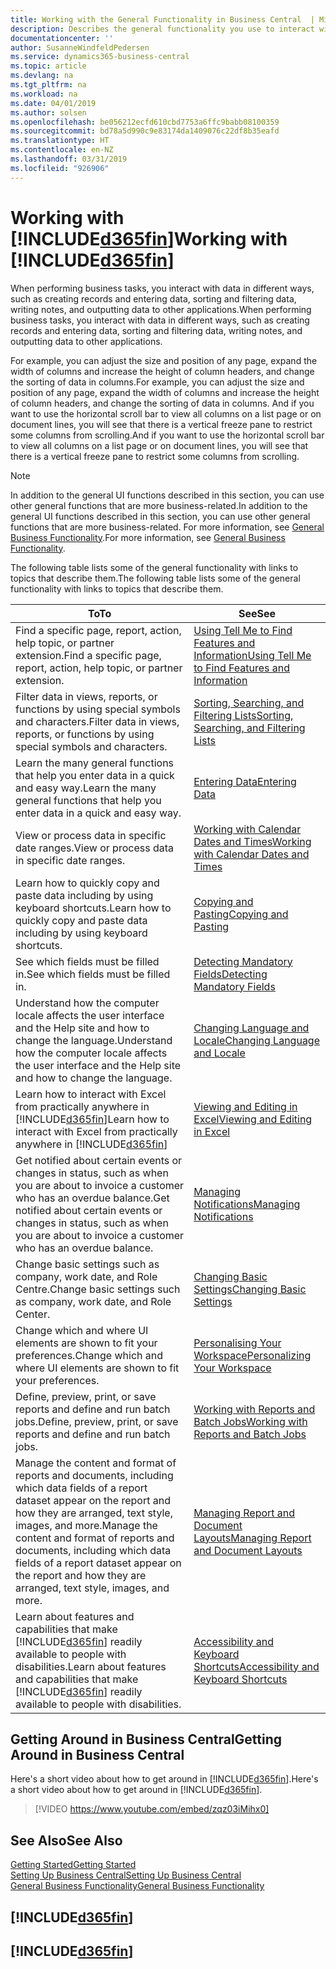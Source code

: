 ```yaml
---
title: Working with the General Functionality in Business Central  | Microsoft Docs
description: Describes the general functionality you use to interact with data in Business Central, such as entering values, sorting data, and changing views.
documentationcenter: ''
author: SusanneWindfeldPedersen
ms.service: dynamics365-business-central
ms.topic: article
ms.devlang: na
ms.tgt_pltfrm: na
ms.workload: na
ms.date: 04/01/2019
ms.author: solsen
ms.openlocfilehash: be056212ecfd610cbd7753a6ffc9babb08100359
ms.sourcegitcommit: bd78a5d990c9e83174da1409076c22df8b35eafd
ms.translationtype: HT
ms.contentlocale: en-NZ
ms.lasthandoff: 03/31/2019
ms.locfileid: "926906"
---
```

# <a name="working-with-included365finincludesd365finmdmd"></a><span data-ttu-id="91974-103">Working with [!INCLUDE[d365fin](includes/d365fin_md.md)]</span><span class="sxs-lookup"><span data-stu-id="91974-103">Working with [!INCLUDE[d365fin](includes/d365fin_md.md)]</span></span>
<span data-ttu-id="91974-104">When performing business tasks, you interact with data in different ways, such as creating records and entering data, sorting and filtering data, writing notes, and outputting data to other applications.</span><span class="sxs-lookup"><span data-stu-id="91974-104">When performing business tasks, you interact with data in different ways, such as creating records and entering data, sorting and filtering data, writing notes, and outputting data to other applications.</span></span>

<span data-ttu-id="91974-105">For example, you can adjust the size and position of any page, expand the width of columns and increase the height of column headers, and change the sorting of data in columns.</span><span class="sxs-lookup"><span data-stu-id="91974-105">For example, you can adjust the size and position of any page, expand the width of columns and increase the height of column headers, and change the sorting of data in columns.</span></span> <span data-ttu-id="91974-106">And if you want to use the horizontal scroll bar to view all columns on a list page or on document lines, you will see that there is a vertical freeze pane to restrict some columns from scrolling.</span><span class="sxs-lookup"><span data-stu-id="91974-106">And if you want to use the horizontal scroll bar to view all columns on a list page or on document lines, you will see that there is a vertical freeze pane to restrict some columns from scrolling.</span></span>

> [!NOTE]
> <span data-ttu-id="91974-107">In addition to the general UI functions described in this section, you can use other general functions that are more business-related.</span><span class="sxs-lookup"><span data-stu-id="91974-107">In addition to the general UI functions described in this section, you can use other general functions that are more business-related.</span></span> <span data-ttu-id="91974-108">For more information, see [General Business Functionality](ui-across-business-areas.md).</span><span class="sxs-lookup"><span data-stu-id="91974-108">For more information, see [General Business Functionality](ui-across-business-areas.md).</span></span>

<span data-ttu-id="91974-109">The following table lists some of the general functionality with links to topics that describe them.</span><span class="sxs-lookup"><span data-stu-id="91974-109">The following table lists some of the general functionality with links to topics that describe them.</span></span>

| <span data-ttu-id="91974-110">To</span><span class="sxs-lookup"><span data-stu-id="91974-110">To</span></span> | <span data-ttu-id="91974-111">See</span><span class="sxs-lookup"><span data-stu-id="91974-111">See</span></span> |
| --- | --- |
| <span data-ttu-id="91974-112">Find a specific page, report, action, help topic, or partner extension.</span><span class="sxs-lookup"><span data-stu-id="91974-112">Find a specific page, report, action, help topic, or partner extension.</span></span> |[<span data-ttu-id="91974-113">Using Tell Me to Find Features and Information</span><span class="sxs-lookup"><span data-stu-id="91974-113">Using Tell Me to Find Features and Information</span></span>](ui-search.md) |
| <span data-ttu-id="91974-114">Filter data in views, reports, or functions by using special symbols and characters.</span><span class="sxs-lookup"><span data-stu-id="91974-114">Filter data in views, reports, or functions by using special symbols and characters.</span></span> |[<span data-ttu-id="91974-115">Sorting, Searching, and Filtering Lists</span><span class="sxs-lookup"><span data-stu-id="91974-115">Sorting, Searching, and Filtering Lists</span></span>](ui-enter-criteria-filters.md) |
|<span data-ttu-id="91974-116">Learn the many general functions that help you enter data in a quick and easy way.</span><span class="sxs-lookup"><span data-stu-id="91974-116">Learn the many general functions that help you enter data in a quick and easy way.</span></span>|[<span data-ttu-id="91974-117">Entering Data</span><span class="sxs-lookup"><span data-stu-id="91974-117">Entering Data</span></span>](ui-enter-data.md)|
| <span data-ttu-id="91974-118">View or process data in specific date ranges.</span><span class="sxs-lookup"><span data-stu-id="91974-118">View or process data in specific date ranges.</span></span> |[<span data-ttu-id="91974-119">Working with Calendar Dates and Times</span><span class="sxs-lookup"><span data-stu-id="91974-119">Working with Calendar Dates and Times</span></span>](ui-enter-date-ranges.md) |
|<span data-ttu-id="91974-120">Learn how to quickly copy and paste data including by using keyboard shortcuts.</span><span class="sxs-lookup"><span data-stu-id="91974-120">Learn how to quickly copy and paste data including by using keyboard shortcuts.</span></span>|[<span data-ttu-id="91974-121">Copying and Pasting</span><span class="sxs-lookup"><span data-stu-id="91974-121">Copying and Pasting</span></span>](ui-copy-paste.md)|
| <span data-ttu-id="91974-122">See which fields must be filled in.</span><span class="sxs-lookup"><span data-stu-id="91974-122">See which fields must be filled in.</span></span> |[<span data-ttu-id="91974-123">Detecting Mandatory Fields</span><span class="sxs-lookup"><span data-stu-id="91974-123">Detecting Mandatory Fields</span></span>](ui-mandatory-fields.md) |
|<span data-ttu-id="91974-124">Understand how the computer locale affects the user interface and the Help site and how to change the language.</span><span class="sxs-lookup"><span data-stu-id="91974-124">Understand how the computer locale affects the user interface and the Help site and how to change the language.</span></span>|[<span data-ttu-id="91974-125">Changing Language and Locale</span><span class="sxs-lookup"><span data-stu-id="91974-125">Changing Language and Locale</span></span>](about-locale-language.md)|
|<span data-ttu-id="91974-126">Learn how to interact with Excel from practically anywhere in [!INCLUDE[d365fin](includes/d365fin_md.md)]</span><span class="sxs-lookup"><span data-stu-id="91974-126">Learn how to interact with Excel from practically anywhere in [!INCLUDE[d365fin](includes/d365fin_md.md)]</span></span>|[<span data-ttu-id="91974-127">Viewing and Editing in Excel</span><span class="sxs-lookup"><span data-stu-id="91974-127">Viewing and Editing in Excel</span></span>](across-work-with-excel.md)|
|<span data-ttu-id="91974-128">Get notified about certain events or changes in status, such as when you are about to invoice a customer who has an overdue balance.</span><span class="sxs-lookup"><span data-stu-id="91974-128">Get notified about certain events or changes in status, such as when you are about to invoice a customer who has an overdue balance.</span></span>|[<span data-ttu-id="91974-129">Managing Notifications</span><span class="sxs-lookup"><span data-stu-id="91974-129">Managing Notifications</span></span>](ui-smart-notifications.md)|
| <span data-ttu-id="91974-130">Change basic settings such as company, work date, and Role Centre.</span><span class="sxs-lookup"><span data-stu-id="91974-130">Change basic settings such as company, work date, and Role Center.</span></span> |[<span data-ttu-id="91974-131">Changing Basic Settings</span><span class="sxs-lookup"><span data-stu-id="91974-131">Changing Basic Settings</span></span>](ui-change-basic-settings.md) |
| <span data-ttu-id="91974-132">Change which and where UI elements are shown to fit your preferences.</span><span class="sxs-lookup"><span data-stu-id="91974-132">Change which and where UI elements are shown to fit your preferences.</span></span>|[<span data-ttu-id="91974-133">Personalising Your Workspace</span><span class="sxs-lookup"><span data-stu-id="91974-133">Personalizing Your Workspace</span></span>](ui-personalization-user.md) |
|<span data-ttu-id="91974-134">Define, preview, print, or save reports and define and run batch jobs.</span><span class="sxs-lookup"><span data-stu-id="91974-134">Define, preview, print, or save reports and define and run batch jobs.</span></span>|[<span data-ttu-id="91974-135">Working with Reports and Batch Jobs</span><span class="sxs-lookup"><span data-stu-id="91974-135">Working with Reports and Batch Jobs</span></span>](ui-work-report.md)|
| <span data-ttu-id="91974-136">Manage the content and format of reports and documents, including which data fields of a report dataset appear on the report and how they are arranged, text style, images, and more.</span><span class="sxs-lookup"><span data-stu-id="91974-136">Manage the content and format of reports and documents, including which data fields of a report dataset appear on the report and how they are arranged, text style, images, and more.</span></span>|[<span data-ttu-id="91974-137">Managing Report and Document Layouts</span><span class="sxs-lookup"><span data-stu-id="91974-137">Managing Report and Document Layouts</span></span>](ui-manage-report-layouts.md) |
|<span data-ttu-id="91974-138">Learn about features and capabilities that make [!INCLUDE[d365fin](includes/d365fin_md.md)] readily available to people with disabilities.</span><span class="sxs-lookup"><span data-stu-id="91974-138">Learn about features and capabilities that make [!INCLUDE[d365fin](includes/d365fin_md.md)] readily available to people with disabilities.</span></span>|[<span data-ttu-id="91974-139">Accessibility and Keyboard Shortcuts</span><span class="sxs-lookup"><span data-stu-id="91974-139">Accessibility and Keyboard Shortcuts</span></span>](ui-accessibility.md)|

## <a name="getting-around-in-business-central"></a><span data-ttu-id="91974-140">Getting Around in Business Central</span><span class="sxs-lookup"><span data-stu-id="91974-140">Getting Around in Business Central</span></span>
<span data-ttu-id="91974-141">Here's a short video about how to get around in [!INCLUDE[d365fin](includes/d365fin_md.md)].</span><span class="sxs-lookup"><span data-stu-id="91974-141">Here's a short video about how to get around in [!INCLUDE[d365fin](includes/d365fin_md.md)].</span></span>

> [!VIDEO https://www.youtube.com/embed/zqz03iMihx0]

## <a name="see-also"></a><span data-ttu-id="91974-142">See Also</span><span class="sxs-lookup"><span data-stu-id="91974-142">See Also</span></span>
[<span data-ttu-id="91974-143">Getting Started</span><span class="sxs-lookup"><span data-stu-id="91974-143">Getting Started</span></span>](product-get-started.md)  
[<span data-ttu-id="91974-144">Setting Up Business Central</span><span class="sxs-lookup"><span data-stu-id="91974-144">Setting Up Business Central</span></span>](setup.md)  
[<span data-ttu-id="91974-145">General Business Functionality</span><span class="sxs-lookup"><span data-stu-id="91974-145">General Business Functionality</span></span>](ui-across-business-areas.md)  

## [!INCLUDE[d365fin](includes/free_trial_md.md)]  
## [!INCLUDE[d365fin](includes/training_link_md.md)]
